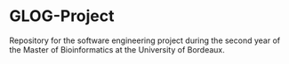 # GLOG-Project
Repository for the software engineering project during the second year of the Master of Bioinformatics at the University of Bordeaux.
